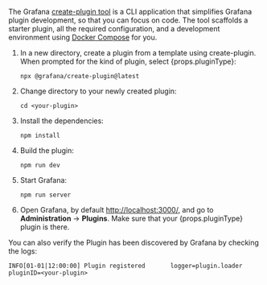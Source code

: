 The Grafana [create-plugin tool](https://www.npmjs.com/package/@grafana/create-plugin) is a CLI application that simplifies Grafana plugin development, so that you can focus on code. The tool scaffolds a starter plugin, all the required configuration, and a development environment using [Docker Compose](https://docs.docker.com/compose/) for you.

1. <span>In a new directory, create a plugin from a template using create-plugin. When prompted for the kind of plugin, select {props.pluginType}</span>:

   ```
   npx @grafana/create-plugin@latest
   ```

1. Change directory to your newly created plugin:

   ```
   cd <your-plugin>
   ```

1. Install the dependencies:

   ```
   npm install
   ```

1. Build the plugin:

   ```
   npm run dev
   ```

1. Start Grafana:

   ```
   npm run server
   ```
  
1. <span>Open Grafana, by default <a href="http://localhost:3000/">http://localhost:3000/</a>, and go to <b>Administration</b> -> <b>Plugins</b>. Make sure that your {props.pluginType} plugin is there.</span>

You can also verify the Plugin has been discovered by Grafana by checking the logs:

```
INFO[01-01|12:00:00] Plugin registered       logger=plugin.loader pluginID=<your-plugin>
```
